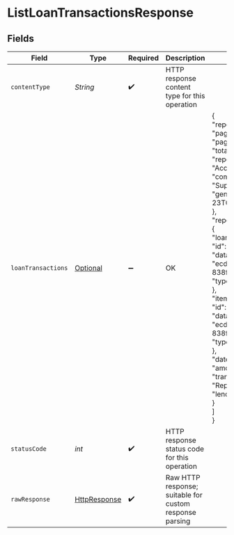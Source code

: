 # ListLoanTransactionsResponse


## Fields

| Field                                                                                                                                                                                                                                                                                                                                                                                                                                                                                                                                                            | Type                                                                                                                                                                                                                                                                                                                                                                                                                                                                                                                                                             | Required                                                                                                                                                                                                                                                                                                                                                                                                                                                                                                                                                         | Description                                                                                                                                                                                                                                                                                                                                                                                                                                                                                                                                                      | Example                                                                                                                                                                                                                                                                                                                                                                                                                                                                                                                                                          |
| ---------------------------------------------------------------------------------------------------------------------------------------------------------------------------------------------------------------------------------------------------------------------------------------------------------------------------------------------------------------------------------------------------------------------------------------------------------------------------------------------------------------------------------------------------------------- | ---------------------------------------------------------------------------------------------------------------------------------------------------------------------------------------------------------------------------------------------------------------------------------------------------------------------------------------------------------------------------------------------------------------------------------------------------------------------------------------------------------------------------------------------------------------- | ---------------------------------------------------------------------------------------------------------------------------------------------------------------------------------------------------------------------------------------------------------------------------------------------------------------------------------------------------------------------------------------------------------------------------------------------------------------------------------------------------------------------------------------------------------------- | ---------------------------------------------------------------------------------------------------------------------------------------------------------------------------------------------------------------------------------------------------------------------------------------------------------------------------------------------------------------------------------------------------------------------------------------------------------------------------------------------------------------------------------------------------------------- | ---------------------------------------------------------------------------------------------------------------------------------------------------------------------------------------------------------------------------------------------------------------------------------------------------------------------------------------------------------------------------------------------------------------------------------------------------------------------------------------------------------------------------------------------------------------- |
| `contentType`                                                                                                                                                                                                                                                                                                                                                                                                                                                                                                                                                    | *String*                                                                                                                                                                                                                                                                                                                                                                                                                                                                                                                                                         | :heavy_check_mark:                                                                                                                                                                                                                                                                                                                                                                                                                                                                                                                                               | HTTP response content type for this operation                                                                                                                                                                                                                                                                                                                                                                                                                                                                                                                    |                                                                                                                                                                                                                                                                                                                                                                                                                                                                                                                                                                  |
| `loanTransactions`                                                                                                                                                                                                                                                                                                                                                                                                                                                                                                                                               | [Optional<LoanTransactions>](../../models/shared/LoanTransactions.md)                                                                                                                                                                                                                                                                                                                                                                                                                                                                                            | :heavy_minus_sign:                                                                                                                                                                                                                                                                                                                                                                                                                                                                                                                                               | OK                                                                                                                                                                                                                                                                                                                                                                                                                                                                                                                                                               | {<br/>"reportInfo": {<br/>"pageNumber": 1,<br/>"pageSize": 1000,<br/>"totalResults": 1,<br/>"reportName": "AccountingLoanTransactions",<br/>"companyName": "Supermarket store",<br/>"generatedDate": "2022-10-23T00:00:00Z"<br/>},<br/>"reportItems": [<br/>{<br/>"loanRef": {<br/>"id": "332",<br/>"dataConnectionId": "ecd2d6be-5194-40a1-838f-5577a4881aaa",<br/>"type": "chartOfAccount"<br/>},<br/>"itemRef": {<br/>"id": "755488",<br/>"dataConnectionId": "ecd2d6be-5194-40a1-838f-5577a4881aaa",<br/>"type": "journalEntry"<br/>},<br/>"date": "2020-08-02",<br/>"amount": -455,<br/>"transactionType": "Repayment",<br/>"lender": "Barclays Bank"<br/>}<br/>]<br/>} |
| `statusCode`                                                                                                                                                                                                                                                                                                                                                                                                                                                                                                                                                     | *int*                                                                                                                                                                                                                                                                                                                                                                                                                                                                                                                                                            | :heavy_check_mark:                                                                                                                                                                                                                                                                                                                                                                                                                                                                                                                                               | HTTP response status code for this operation                                                                                                                                                                                                                                                                                                                                                                                                                                                                                                                     |                                                                                                                                                                                                                                                                                                                                                                                                                                                                                                                                                                  |
| `rawResponse`                                                                                                                                                                                                                                                                                                                                                                                                                                                                                                                                                    | [HttpResponse<InputStream>](https://docs.oracle.com/en/java/javase/11/docs/api/java.net.http/java/net/http/HttpResponse.html)                                                                                                                                                                                                                                                                                                                                                                                                                                    | :heavy_check_mark:                                                                                                                                                                                                                                                                                                                                                                                                                                                                                                                                               | Raw HTTP response; suitable for custom response parsing                                                                                                                                                                                                                                                                                                                                                                                                                                                                                                          |                                                                                                                                                                                                                                                                                                                                                                                                                                                                                                                                                                  |